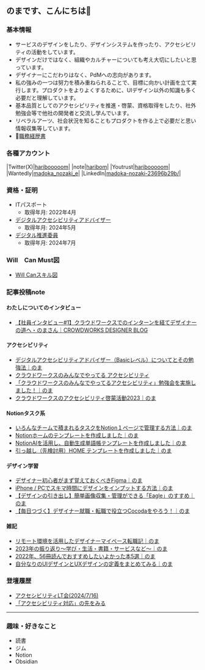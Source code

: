 ## のまです、こんにちは:hedgehog:

### 基本情報

- サービスのデザインをしたり、デザインシステムを作ったり、アクセシビリティの活動をしています。
- デザインだけではなく、組織やカルチャーについても考え大切にしたいと思っています。
- デザイナーにこだわりはなく、PdMへの志向があります。
- 私の強みの一つは努力を積み重ねられることで、目標に向かい計画を立て実行します。プロダクトをよりよくするために、UIデザイン以外の知識も多く必要だと理解しています。
- 基本品質としてのアクセシピリティを推進・啓蒙、資格取得をしたり、社外勉強会等で他社の開発者と交流し学んでいます。
- リベラルアーツ、社会状況を知ることもプロダクトを作る上で必要だと思い情報収集等しています。
- :hedgehog:[職務経歴書](https://github.com/haribooooom/noma-resume/edit/master/docs/README.md)

### 各種アカウント

|Twitter(X)|[haribooooom](https://x.com/haribooooom)|
|note|[haribom](https://note.com/haribom”)|
|Youtrust|[haribooooom](https://youtrust.jp/users/haribooooom”)|
|Wantedly|[madoka_nozaki_e](https://www.wantedly.com/id/madoka_nozaki_e”)|
|LinkedIn|[madoka-nozaki-23696b29b/](https://www.linkedin.com/in/madoka-nozaki-23696b29b/”)|

### 資格・証明

- ITパスポート
  - 取得年月: 2022年4月
- [デジタルアクセシビリティアドバイザー](https://www.openbadge-global.com/ns/portal/openbadge/public/assertions/detail/SW1tc2FydlFhbHM4RlFFT1ZKUmpXQT09)
  - 取得年月: 2024年5月
- [デジタル推進委員](https://www.openbadge-global.com/ns/portal/openbadge/public/assertions/detail/WUFEajA3OEZnTlJMSXRhd3NvU2g4dz09)
  - 取得年月: 2024年7月

### Will　Can Must図

- [Will Canスキル図](https://www.figma.com/design/XakWfbhwCdLjqFqNmPtGaE/noma-Portfolio-open?node-id=5185-1684&t=8NIkTPocoxp0sbNQ-4)

### 記事投稿note

#### わたしについてのインタビュー

- [【社員インタビュー#1】クラウドワークスでのインターンを経てデザイナーの道へ・のまさん｜CROWDWORKS DESIGNER BLOG](https://note.com/crowdworksdesign/n/nb3dc3e4ea998?magazine_key=m928feb47403b)

#### アクセシビリティ

- [デジタルアクセシビリティアドバイザー（Basicレベル）についてとその勉強法｜のま](https://note.com/haribom/n/n9a6caf61341c)
- [クラウドワークスのみんなでやってる アクセシビリティ](
https://speakerdeck.com/haribooom11/kurautowakusunominnateyatuteru-akusesihiritei
)
- [「クラウドワークスのみんなでやってるアクセシビリティ」勉強会を実施しました！｜のま](
https://note.com/haribom/n/n84ee876ec4de)
- [クラウドワークスのアクセシビリティ啓蒙活動2023｜のま](https://note.com/haribom/n/n70ddd78d98e1)

#### Notionタスク系

- [いろんなチームで積まれるタスクをNotion１ページで管理する方法｜のま](https://note.com/haribom/n/n607b2a4bd6ae)
- [Notionホームのテンプレートを作成しました｜のま](https://note.com/haribom/n/n586b3d461254)
- [NotionAIを活用し、自動生成単語帳テンプレートを作成しました｜のま](https://note.com/haribom/n/ne5b28c6b95bc)
- [引っ越し（先検討用）HOME テンプレートを作成しました｜のま](https://note.com/haribom/n/na5d8605ca96d)

#### デザイン学習

- [デザイナー初心者がまず覚えておくべきFigma｜のま](https://note.com/haribom/n/n276ec7d2c6ce)
- [iPhone / PCでスキマ時間にデザインをインプットする方法｜のま](https://note.com/haribom/n/n1223167307dc)
- [【デザインの引き出し】簡単画像収集・管理ができる「Eagle」のすすめ｜のま](https://note.com/haribom/n/na320e4995d37)
- [【毎日つづく】デザイナー就職・転職で役立つCocodaをやろう！｜のま](https://note.com/haribom/n/nb20888238dc7)

#### 雑記

- [リモート環境を活用したデザイナーマイペース転職記｜のま](https://note.com/haribom/n/n425caf55762b)
- [2023年の振り返り〜学び・生活・書籍・サービスなど〜｜のま](https://note.com/haribom/n/neac322bbc821)
- [2022年、56冊読んでおすすめしたいよかった本5選｜のま](https://note.com/haribom/n/n39e2e92b550a)
- [自分なりのUIデザインとUXデザインの定義をまとめてみる｜のま](https://note.com/haribom/n/n4b5bccf82c22)

### 登壇履歴

- [アクセシビリティLT会(2024/7/16)](https://yumemi.connpass.com/event/323801/)
 - [「アクセシビリティ対応」の先をみる](https://www.figma.com/slides/uVTS7a2QsZUCFy4cMwE738/%E3%80%8C%E3%82%A2%E3%82%AF%E3%82%BB%E3%82%B7%E3%83%93%E3%83%AA%E3%83%86%E3%82%A3%E5%AF%BE%E5%BF%9C%E3%80%8D%E3%81%AE%E5%85%88%E3%82%92%E3%81%BF%E3%82%8B?t=QDJ9JVH2FknkFWVR-6)

---

### 趣味・好きなこと

- 読書
- ジム
- Notion
- Obsidian
